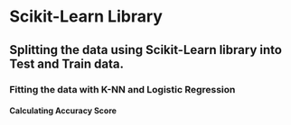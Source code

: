 # Scikit-Learn Library
## Splitting the data using Scikit-Learn library into Test and Train data.
### Fitting the data with K-NN and Logistic Regression
#### Calculating Accuracy Score
